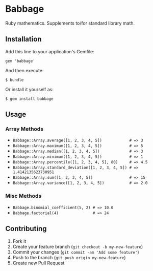 # Babbage

Ruby mathematics. Supplements to/for standard library math.

## Installation

Add this line to your application's Gemfile:

    gem 'babbage'

And then execute:

    $ bundle

Or install it yourself as:

    $ gem install babbage

## Usage

### Array Methods

* `Babbage::Array.average([1, 2, 3, 4, 5])            # => 3`
* `Babbage::Array.maximum([1, 2, 3, 4, 5])            # => 5`
* `Babbage::Array.median([1, 2, 3, 4, 5])             # => 3`
* `Babbage::Array.minimum([1, 2, 3, 4, 5])            # => 1`
* `Babbage::Array.percentile([1, 2, 3, 4, 5], 80)     # => 4.5`
* `Babbage::Array.standard_deviation([1, 2, 3, 4, 5]) # => 1.4142135623730951`
* `Babbage::Array.sum([1, 2, 3, 4, 5])                # => 15`
* `Babbage::Array.variance([1, 2, 3, 4, 5])           # => 2.0`

### Misc Methods

* `Babbage.binomial_coefficient(5, 2) # => 10.0`
* `Babbage.factorial(4)               # => 24`

## Contributing

1. Fork it
2. Create your feature branch (`git checkout -b my-new-feature`)
3. Commit your changes (`git commit -am 'Add some feature'`)
4. Push to the branch (`git push origin my-new-feature`)
5. Create new Pull Request
